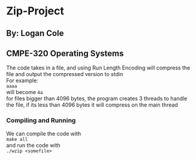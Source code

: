 # Zip-Project
## By: Logan Cole
## CMPE-320 Operating Systems

The code takes in a file, and using Run Length Encoding will compress the file and output the compressed version to stdin  
For example:  
``` aaaa ```  
will become
``` 4a ```  
for files bigger than 4096 bytes, the program creates 3 threads to handle the file, if its less than 4096
bytes it will compress on the main thread

### Compiling and Running
We can compile the code with  
``` make all ```  
and run the code with  
``` ./wzip <somefile> ```  

